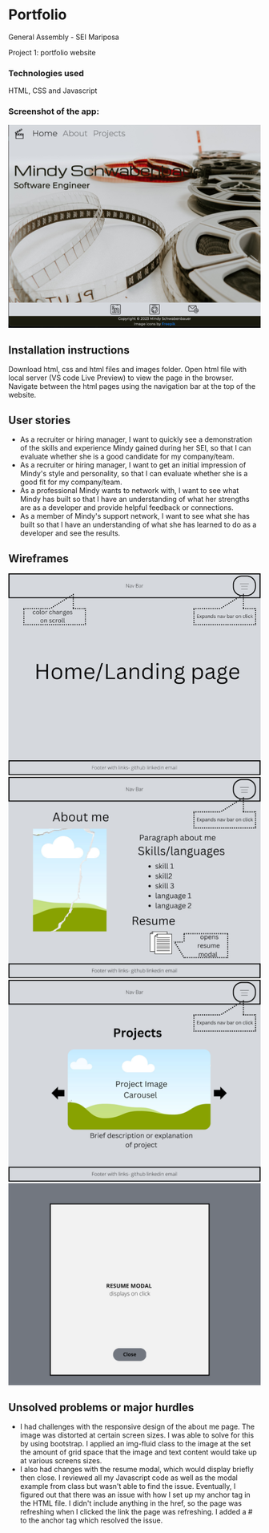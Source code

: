 # Portfolio
General Assembly - SEI Mariposa 

Project 1: portfolio website

### Technologies used
HTML, CSS and Javascript
### Screenshot of the app: 
![alt text](images/Website-Screenshot.png "Logo Title Text 1")
 

## Installation instructions
Download html, css and html files and images folder. 
Open html file with local server (VS code Live Preview) to view the page in the browser. Navigate between the html pages using the navigation bar at the top of the website. 

## User stories 
- As a recruiter or hiring manager, I want to quickly see a demonstration of the skills and experience Mindy gained during her SEI, so that I can evaluate whether she is a good candidate for my company/team.
- As a recruiter or hiring manager, I want to get an initial impression of Mindy's style and personality, so that I can evaluate whether she is a good fit for my company/team.
- As a professional Mindy wants to network with, I want to see what Mindy has built so that I have an understanding of what her strengths are as a developer and provide helpful feedback or connections.
- As a member of Mindy's support network, I want to see what she has built so that I have an understanding of what she has learned to do as a developer and see the results.
 
## Wireframes
![alt text](Wireframes/1.png "Wireframe 1")
![alt text](Wireframes/2.png "Wireframe 2")
![alt text](Wireframes/3.png "LWireframe 3")
 ![alt text](Wireframes/4.png "Wireframe 4")

## Unsolved problems or major hurdles
 - I had challenges with the responsive design of the about me page.  The image was distorted at certain screen sizes.  I was able to solve for this by using bootstrap.  I applied an img-fluid class to the image at the set the amount of grid space that the image and text content would take up at various screens sizes. 
 - I also had changes with the resume modal, which would display briefly then close.  I reviewed all my Javascript code as well as the modal example from class but wasn't able to find the issue.  Eventually, I figured out that there was an issue with how I set up my anchor tag in the HTML file.  I didn't include anything in the href, so the page was refreshing when I clicked the link the page was refreshing. I added a # to the anchor tag which resolved the issue. 